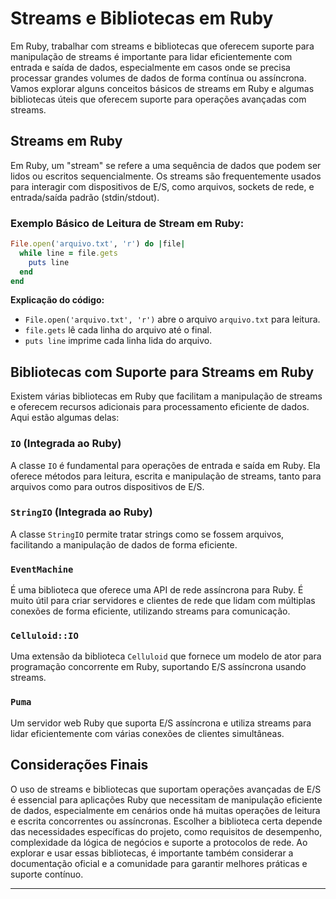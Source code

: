 # Streams e Bibliotecas em Ruby

Em Ruby, trabalhar com streams e bibliotecas que oferecem suporte para manipulação de streams é importante para lidar eficientemente com entrada e saída de dados, especialmente em casos onde se precisa processar grandes volumes de dados de forma contínua ou assíncrona. Vamos explorar alguns conceitos básicos de streams em Ruby e algumas bibliotecas úteis que oferecem suporte para operações avançadas com streams.

## Streams em Ruby

Em Ruby, um "stream" se refere a uma sequência de dados que podem ser lidos ou escritos sequencialmente. Os streams são frequentemente usados para interagir com dispositivos de E/S, como arquivos, sockets de rede, e entrada/saída padrão (stdin/stdout).

### Exemplo Básico de Leitura de Stream em Ruby:

```ruby
File.open('arquivo.txt', 'r') do |file|
  while line = file.gets
    puts line
  end
end
```

**Explicação do código:**

- `File.open('arquivo.txt', 'r')` abre o arquivo `arquivo.txt` para leitura.
- `file.gets` lê cada linha do arquivo até o final.
- `puts line` imprime cada linha lida do arquivo.

## Bibliotecas com Suporte para Streams em Ruby

Existem várias bibliotecas em Ruby que facilitam a manipulação de streams e oferecem recursos adicionais para processamento eficiente de dados. Aqui estão algumas delas:

### `IO` (Integrada ao Ruby)

A classe `IO` é fundamental para operações de entrada e saída em Ruby. Ela oferece métodos para leitura, escrita e manipulação de streams, tanto para arquivos como para outros dispositivos de E/S.

### `StringIO` (Integrada ao Ruby)

A classe `StringIO` permite tratar strings como se fossem arquivos, facilitando a manipulação de dados de forma eficiente.

### `EventMachine`

É uma biblioteca que oferece uma API de rede assíncrona para Ruby. É muito útil para criar servidores e clientes de rede que lidam com múltiplas conexões de forma eficiente, utilizando streams para comunicação.

### `Celluloid::IO`

Uma extensão da biblioteca `Celluloid` que fornece um modelo de ator para programação concorrente em Ruby, suportando E/S assíncrona usando streams.

### `Puma`

Um servidor web Ruby que suporta E/S assíncrona e utiliza streams para lidar eficientemente com várias conexões de clientes simultâneas.

## Considerações Finais

O uso de streams e bibliotecas que suportam operações avançadas de E/S é essencial para aplicações Ruby que necessitam de manipulação eficiente de dados, especialmente em cenários onde há muitas operações de leitura e escrita concorrentes ou assíncronas. Escolher a biblioteca certa depende das necessidades específicas do projeto, como requisitos de desempenho, complexidade da lógica de negócios e suporte a protocolos de rede. Ao explorar e usar essas bibliotecas, é importante também considerar a documentação oficial e a comunidade para garantir melhores práticas e suporte contínuo.

---
